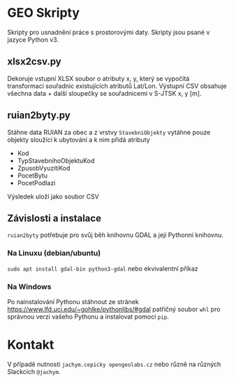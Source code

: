 # GEO Skripty

Skripty pro usnadnění práce s prostorovými daty. Skripty jsou psané v jazyce
Python v3.

##  xlsx2csv.py

Dekoruje vstupní XLSX soubor o atributy x, y, který se vypočítá transformací
souřadnic existujících atributů Lat/Lon. Výstupní CSV obsahuje všechna data +
další sloupečky se souřadnicemi v S-JTSK x, y [m].

## ruian2byty.py

Stáhne data RUIAN za obec a z vrstvy `StavebniObjekty` vytáhne pouze objekty sloužící
k ubytování a k nim přidá atributy

* Kod
* TypStavebnihoObjektuKod
* ZpusobVyuzitiKod
* PocetBytu
* PocetPodlazi

Výsledek uloží jako soubor CSV

## Závislosti a instalace

`ruian2byty` potřebuje pro svůj běh knihovnu GDAL a její Pythonní knihovnu. 

### Na Linuxu (debian/ubuntu)

`sudo apt install gdal-bin python3-gdal` nebo ekvivalentní příkaz

### Na Windows

Po nainstalování Pythonu stáhnout ze stránek
https://www.lfd.uci.edu/~gohlke/pythonlibs/#gdal patřičný soubor `whl` pro
správnou verzi vašeho Pythonu a instalovat pomocí `pip`.

# Kontakt

V případě nutnosti `jachym.cepicky opengeolabs.cz` nebo různě na různých
Slackcích `@jachym`.
